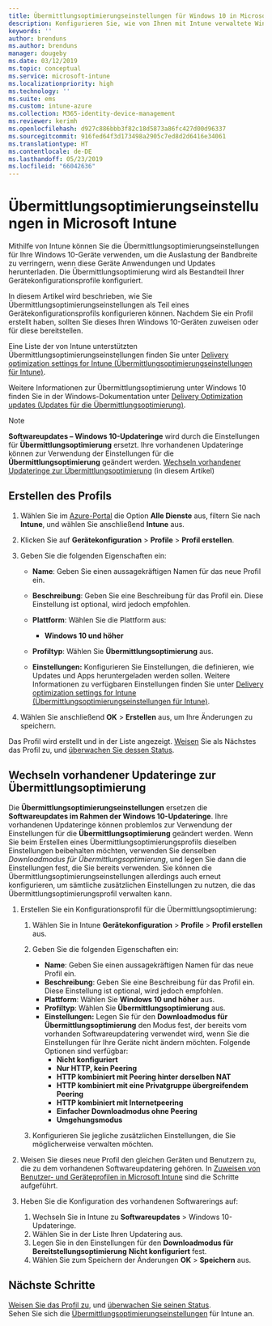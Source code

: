 ```yaml
---
title: Übermittlungsoptimierungseinstellungen für Windows 10 in Microsoft Intune – Azure | Microsoft-Dokumentation
description: Konfigurieren Sie, wie von Ihnen mit Intune verwaltete Windows 10-Geräte die Übermittlungsoptimierung verwenden sollen. Erstellen Sie in Intune ein Gerätekonfigurationsprofil zum Installieren von Updates über das Internet. Erfahren Sie auch, wie vorhandene Updateringe mit einem Übermittlungsoptimierungsprofil ersetzt werden.
keywords: ''
author: brenduns
ms.author: brenduns
manager: dougeby
ms.date: 03/12/2019
ms.topic: conceptual
ms.service: microsoft-intune
ms.localizationpriority: high
ms.technology: ''
ms.suite: ems
ms.custom: intune-azure
ms.collection: M365-identity-device-management
ms.reviewer: kerimh
ms.openlocfilehash: d927c886bbb3f82c18d5873a86fc427d00d96337
ms.sourcegitcommit: 916fed64f3d173498a2905c7ed8d2d6416e34061
ms.translationtype: HT
ms.contentlocale: de-DE
ms.lasthandoff: 05/23/2019
ms.locfileid: "66042636"
---
```

# <a name="delivery-optimization-settings-in-microsoft-intune"></a>Übermittlungsoptimierungseinstellungen in Microsoft Intune

Mithilfe von Intune können Sie die Übermittlungsoptimierungseinstellungen für Ihre Windows 10-Geräte verwenden, um die Auslastung der Bandbreite zu verringern, wenn diese Geräte Anwendungen und Updates herunterladen. Die Übermittlungsoptimierung wird als Bestandteil Ihrer Gerätekonfigurationsprofile konfiguriert.  

In diesem Artikel wird beschrieben, wie Sie Übermittlungsoptimierungseinstellungen als Teil eines Gerätekonfigurationsprofils konfigurieren können. Nachdem Sie ein Profil erstellt haben, sollten Sie dieses Ihren Windows 10-Geräten zuweisen oder für diese bereitstellen. 

Eine Liste der von Intune unterstützten Übermittlungsoptimierungseinstellungen finden Sie unter [Delivery optimization settings for Intune (Übermittlungsoptimierungseinstellungen für Intune)](delivery-optimization-settings.md).  

Weitere Informationen zur Übermittlungsoptimierung unter Windows 10 finden Sie in der Windows-Dokumentation unter [Delivery Optimization updates (Updates für die Übermittlungsoptimierung)](https://docs.microsoft.com/windows/deployment/update/waas-delivery-optimization).  


> [!NOTE]
> **Softwareupdates – Windows 10-Updateringe** wird durch die Einstellungen für **Übermittlungsoptimierung** ersetzt. Ihre vorhandenen Updateringe können zur Verwendung der Einstellungen für die **Übermittlungsoptimierung** geändert werden. [Wechseln vorhandener Updateringe zur Übermittlungsoptimierung](#move-existing-update-rings-to-delivery-optimization) (in diesem Artikel) 
## <a name="create-the-profile"></a>Erstellen des Profils

1. Wählen Sie im [Azure-Portal](https://portal.azure.com) die Option **Alle Dienste** aus, filtern Sie nach **Intune**, und wählen Sie anschließend **Intune** aus.

2. Klicken Sie auf **Gerätekonfiguration** > **Profile** > **Profil erstellen**.

3. Geben Sie die folgenden Eigenschaften ein:

    - **Name**: Geben Sie einen aussagekräftigen Namen für das neue Profil ein.
    - **Beschreibung**: Geben Sie eine Beschreibung für das Profil ein. Diese Einstellung ist optional, wird jedoch empfohlen.
    - **Plattform**: Wählen Sie die Plattform aus:  

        - **Windows 10 und höher**

    - **Profiltyp**: Wählen Sie **Übermittlungsoptimierung** aus.
    - **Einstellungen:** Konfigurieren Sie Einstellungen, die definieren, wie Updates und Apps heruntergeladen werden sollen. Weitere Informationen zu verfügbaren Einstellungen finden Sie unter [Delivery optimization settings for Intune (Übermittlungsoptimierungseinstellungen für Intune)](delivery-optimization-settings.md).

4. Wählen Sie anschließend **OK** > **Erstellen** aus, um Ihre Änderungen zu speichern.

Das Profil wird erstellt und in der Liste angezeigt. [Weisen](device-profile-assign.md) Sie als Nächstes das Profil zu, und [überwachen Sie dessen Status](device-profile-monitor.md).

## <a name="move-existing-update-rings-to-delivery-optimization"></a>Wechseln vorhandener Updateringe zur Übermittlungsoptimierung

Die **Übermittlungsoptimierungseinstellungen** ersetzen die **Softwareupdates im Rahmen der Windows 10-Updateringe**. Ihre vorhandenen Updateringe können problemlos zur Verwendung der Einstellungen für die **Übermittlungsoptimierung** geändert werden. Wenn Sie beim Erstellen eines Übermittlungsoptimierungsprofils dieselben Einstellungen beibehalten möchten, verwenden Sie denselben *Downloadmodus für Übermittlungsoptimierung*, und legen Sie dann die Einstellungen fest, die Sie bereits verwenden. Sie können die Übermittlungsoptimierungseinstellungen allerdings auch erneut konfigurieren, um sämtliche zusätzlichen Einstellungen zu nutzen, die das Übermittlungsoptimierungsprofil verwalten kann.

1. Erstellen Sie ein Konfigurationsprofil für die Übermittlungsoptimierung:

    1. Wählen Sie in Intune **Gerätekonfiguration** > **Profile** > **Profil erstellen** aus.
    2. Geben Sie die folgenden Eigenschaften ein:

        - **Name**: Geben Sie einen aussagekräftigen Namen für das neue Profil ein.
        - **Beschreibung**: Geben Sie eine Beschreibung für das Profil ein. Diese Einstellung ist optional, wird jedoch empfohlen.
        - **Plattform**: Wählen Sie **Windows 10 und höher** aus.
        - **Profiltyp**: Wählen Sie **Übermittlungsoptimierung** aus.
        - **Einstellungen:** Legen Sie für den **Downloadmodus für Übermittlungsoptimierung** den Modus fest, der bereits vom vorhanden Softwareupdatering verwendet wird, wenn Sie die Einstellungen für Ihre Geräte nicht ändern möchten. Folgende Optionen sind verfügbar:
            - **Nicht konfiguriert**
            - **Nur HTTP, kein Peering**
            - **HTTP kombiniert mit Peering hinter derselben NAT**
            - **HTTP kombiniert mit eine Privatgruppe übergreifendem Peering**
            - **HTTP kombiniert mit Internetpeering**
            - **Einfacher Downloadmodus ohne Peering**
            - **Umgehungsmodus**
    3. Konfigurieren Sie jegliche zusätzlichen Einstellungen, die Sie möglicherweise verwalten möchten.
1. Weisen Sie dieses neue Profil den gleichen Geräten und Benutzern zu, die zu dem vorhandenen Softwareupdatering gehören. In [Zuweisen von Benutzer- und Geräteprofilen in Microsoft Intune](device-profile-assign.md) sind die Schritte aufgeführt.

3. Heben Sie die Konfiguration des vorhandenen Softwarerings auf:
    1. Wechseln Sie in Intune zu **Softwareupdates** > Windows 10-Updateringe.
    2. Wählen Sie in der Liste Ihren Updatering aus.
    3. Legen Sie in den Einstellungen für den **Downloadmodus für Bereitstellungsoptimierung** **Nicht konfiguriert** fest.
    4. Wählen Sie zum Speichern der Änderungen **OK** > **Speichern** aus.

## <a name="next-steps"></a>Nächste Schritte

[Weisen Sie das Profil zu](device-profile-assign.md), und [überwachen Sie seinen Status](device-profile-monitor.md).  
Sehen Sie sich die [Übermittlungsoptimierungseinstellungen](delivery-optimization-settings.md) für Intune an.
